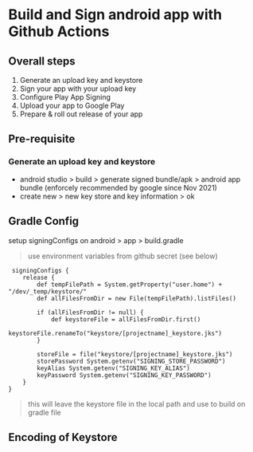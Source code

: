 # Build and Sign android app with Github Actions

## Overall steps
1. Generate an upload key and keystore
2. Sign your app with your upload key
3. Configure Play App Signing
4. Upload your app to Google Play
5. Prepare & roll out release of your app

## Pre-requisite 
### Generate an upload key and keystore
- android studio > build > generate signed bundle/apk > android app bundle (enforcely recommended by google since Nov 2021)
- create new > new key store and key information > ok

## Gradle Config
setup signingConfigs on android > app > build.gradle
> use environment variables from github secret (see below)

```
 signingConfigs {
    release {
        def tempFilePath = System.getProperty("user.home") + "/dev/_temp/keystore/"
        def allFilesFromDir = new File(tempFilePath).listFiles()

        if (allFilesFromDir != null) {
            def keystoreFile = allFilesFromDir.first()
            keystoreFile.renameTo("keystore/[projectname]_keystore.jks")
        }

        storeFile = file("keystore/[projectname]_keystore.jks")
        storePassword System.getenv("SIGNING_STORE_PASSWORD")
        keyAlias System.getenv("SIGNING_KEY_ALIAS")
        keyPassword System.getenv("SIGNING_KEY_PASSWORD")
    }
}
```
> this will leave the keystore file in the local path and use to build on gradle file

## Encoding of Keystore
